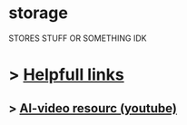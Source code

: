 # storage
STORES STUFF OR SOMETHING IDK

# > [Helpfull links](helpfull-links.md)
## > [AI-video resourc (youtube)](aiResource.md)

